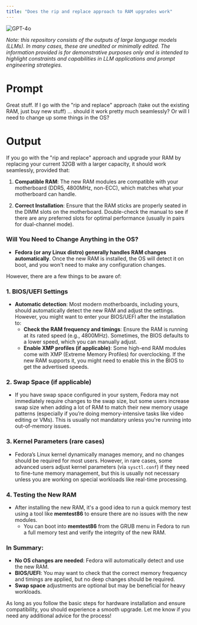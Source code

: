 ```yaml
---
title: "Does the rip and replace approach to RAM upgrades work"
---
```

![GPT-4o](https://img.shields.io/badge/GPT--4o-3333FF?style=for-the-badge&logo=openai&logoColor=white)



*Note: this repository consists of the outputs of large language models (LLMs). In many cases, these are unedited or minimally edited. The information provided is for demonstrative purposes only and is intended to highlight constraints and capabilities in LLM applications and prompt engineering strategies.*


# Prompt

Great stuff. If I go with the "rip and replace" approach (take out the existing RAM, just buy new stuff) ... should it work pretty much seamlessly? Or will I need to change up some things in the OS?

# Output

If you go with the "rip and replace" approach and upgrade your RAM by replacing your current 32GB with a larger capacity, it should work seamlessly, provided that:

1. **Compatible RAM**: The new RAM modules are compatible with your motherboard (DDR5, 4800MHz, non-ECC), which matches what your motherboard can handle.

2. **Correct Installation**: Ensure that the RAM sticks are properly seated in the DIMM slots on the motherboard. Double-check the manual to see if there are any preferred slots for optimal performance (usually in pairs for dual-channel mode).

### **Will You Need to Change Anything in the OS?**
- **Fedora (or any Linux distro) generally handles RAM changes automatically**. Once the new RAM is installed, the OS will detect it on boot, and you won't need to make any configuration changes.

However, there are a few things to be aware of:

### **1. BIOS/UEFI Settings**
   - **Automatic detection**: Most modern motherboards, including yours, should automatically detect the new RAM and adjust the settings. However, you might want to enter your BIOS/UEFI after the installation to:
     - **Check the RAM frequency and timings**: Ensure the RAM is running at its rated speed (e.g., 4800MHz). Sometimes, the BIOS defaults to a lower speed, which you can manually adjust.
     - **Enable XMP profiles (if applicable)**: Some high-end RAM modules come with XMP (Extreme Memory Profiles) for overclocking. If the new RAM supports it, you might need to enable this in the BIOS to get the advertised speeds.

### **2. Swap Space (if applicable)**
   - If you have swap space configured in your system, Fedora may not immediately require changes to the swap size, but some users increase swap size when adding a lot of RAM to match their new memory usage patterns (especially if you’re doing memory-intensive tasks like video editing or VMs). This is usually not mandatory unless you're running into out-of-memory issues.
   
### **3. Kernel Parameters (rare cases)**
   - Fedora’s Linux kernel dynamically manages memory, and no changes should be required for most users. However, in rare cases, some advanced users adjust kernel parameters (via `sysctl.conf`) if they need to fine-tune memory management, but this is usually not necessary unless you are working on special workloads like real-time processing.

### **4. Testing the New RAM**
   - After installing the new RAM, it's a good idea to run a quick memory test using a tool like **memtest86** to ensure there are no issues with the new modules.
     - You can boot into **memtest86** from the GRUB menu in Fedora to run a full memory test and verify the integrity of the new RAM.

### **In Summary**:
   - **No OS changes are needed**: Fedora will automatically detect and use the new RAM.
   - **BIOS/UEFI**: You may want to check that the correct memory frequency and timings are applied, but no deep changes should be required.
   - **Swap space** adjustments are optional but may be beneficial for heavy workloads.

As long as you follow the basic steps for hardware installation and ensure compatibility, you should experience a smooth upgrade. Let me know if you need any additional advice for the process!